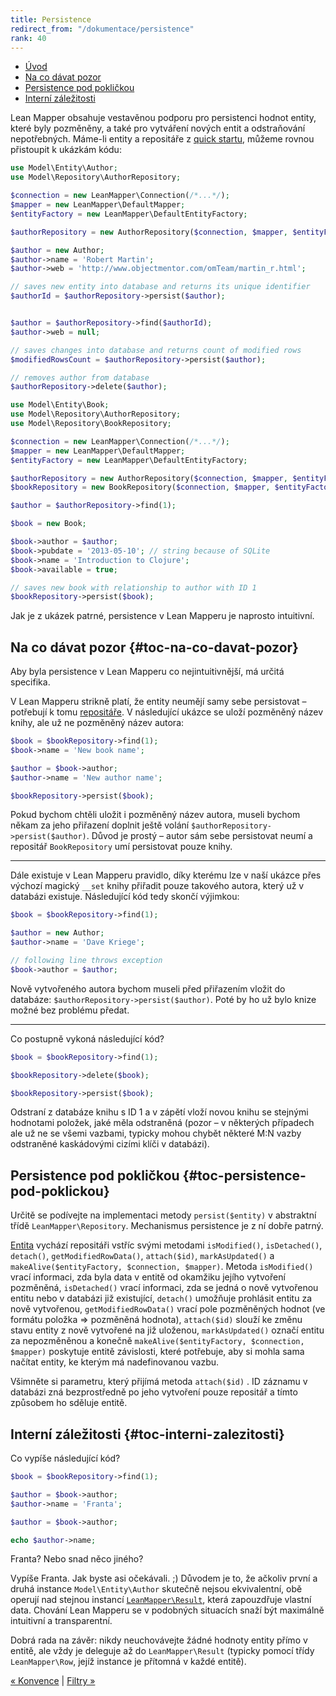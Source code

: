 ```yaml
---
title: Persistence
redirect_from: "/dokumentace/persistence"
rank: 40
---
```


* [Úvod](#page-title)
* [Na co dávat pozor](#toc-na-co-davat-pozor)
* [Persistence pod pokličkou](#toc-persistence-pod-poklickou)
* [Interní záležitosti](#toc-interni-zalezitosti)

Lean Mapper obsahuje vestavěnou podporu pro persistenci hodnot entity, které byly pozměněny, a také pro vytváření nových entit a odstraňování nepotřebných. Máme-li entity a repositáře z [quick startu](/cs/quick-start/), můžeme rovnou přistoupit k ukázkám kódu:

``` php
use Model\Entity\Author;
use Model\Repository\AuthorRepository;

$connection = new LeanMapper\Connection(/*...*/);
$mapper = new LeanMapper\DefaultMapper;
$entityFactory = new LeanMapper\DefaultEntityFactory;

$authorRepository = new AuthorRepository($connection, $mapper, $entityFactory);

$author = new Author;
$author->name = 'Robert Martin';
$author->web = 'http://www.objectmentor.com/omTeam/martin_r.html';

// saves new entity into database and returns its unique identifier
$authorId = $authorRepository->persist($author);


$author = $authorRepository->find($authorId);
$author->web = null;

// saves changes into database and returns count of modified rows
$modifiedRowsCount = $authorRepository->persist($author);

// removes author from database
$authorRepository->delete($author);
```

``` php
use Model\Entity\Book;
use Model\Repository\AuthorRepository;
use Model\Repository\BookRepository;

$connection = new LeanMapper\Connection(/*...*/);
$mapper = new LeanMapper\DefaultMapper;
$entityFactory = new LeanMapper\DefaultEntityFactory;

$authorRepository = new AuthorRepository($connection, $mapper, $entityFactory);
$bookRepository = new BookRepository($connection, $mapper, $entityFactory);

$author = $authorRepository->find(1);

$book = new Book;

$book->author = $author;
$book->pubdate = '2013-05-10'; // string because of SQLite
$book->name = 'Introduction to Clojure';
$book->available = true;

// saves new book with relationship to author with ID 1
$bookRepository->persist($book);
```

Jak je z ukázek patrné, persistence v Lean Mapperu je naprosto intuitivní.


## Na co dávat pozor {#toc-na-co-davat-pozor}

Aby byla persistence v Lean Mapperu co nejintuitivnější, má určitá specifika.

V Lean Mapperu strikně platí, že entity neumějí samy sebe persistovat – potřebují k tomu [repositáře](/cs/docs/repositare/). V následující ukázce se uloží pozměněný název knihy, ale už ne pozměněný název autora:

``` php
$book = $bookRepository->find(1);
$book->name = 'New book name';

$author = $book->author;
$author->name = 'New author name';

$bookRepository->persist($book);
```

Pokud bychom chtěli uložit i pozměněný název autora, museli bychom někam za jeho přiřazení doplnit ještě volání `$authorRepository->persist($author)`. Důvod je prostý – autor sám sebe persistovat neumí a repositář `BookRepository` umí persistovat pouze knihy.

----------

Dále existuje v Lean Mapperu pravidlo, díky kterému lze v naší ukázce přes výchozí magický `__set` knihy přiřadit pouze takového autora, který už v databázi existuje. Následující kód tedy skončí výjimkou:

``` php
$book = $bookRepository->find(1);

$author = new Author;
$author->name = 'Dave Kriege';

// following line throws exception
$book->author = $author;
```

Nově vytvořeného autora bychom museli před přiřazením vložit do databáze: `$authorRepository->persist($author)`. Poté by ho už bylo knize možné bez problému předat.

----------

Co postupně vykoná následující kód?

``` php
$book = $bookRepository->find(1);

$bookRepository->delete($book);

$bookRepository->persist($book);
```

Odstraní z databáze knihu s ID 1 a v zápětí vloží novou knihu se stejnými hodnotami položek, jaké měla odstraněná (pozor – v některých případech ale už ne se všemi vazbami, typicky mohou chybět některé M:N vazby odstraněné kaskádovými cizími klíči v databázi).


## Persistence pod pokličkou {#toc-persistence-pod-poklickou}

Určitě se podívejte na implementaci metody `persist($entity)` v abstraktní třídě `LeanMapper\Repository`. Mechanismus persistence je z ní dobře patrný.

[Entita](https://apidoc.intm.org/tharos/leanmapper/master/class-LeanMapper.Entity.html) vychází repositáři vstříc svými metodami `isModified()`, `isDetached()`, `detach()`, `getModifiedRowData()`, `attach($id)`, `markAsUpdated()` a `makeAlive($entityFactory, $connection, $mapper)`. Metoda `isModified()` vrací informaci, zda byla data v entitě od okamžiku jejího vytvoření pozměněná, `isDetached()` vrací informaci, zda se jedná o nově vytvořenou entitu nebo v databázi již existující, `detach()` umožňuje prohlásit entitu za nově vytvořenou, `getModifiedRowData()` vrací pole pozměněných hodnot (ve formátu položka => pozměněná hodnota), `attach($id)` slouží ke změnu stavu entity z nově vytvořené na již uloženou, `markAsUpdated()` označí entitu za nepozměněnou a konečně `makeAlive($entityFactory, $connection, $mapper)` poskytuje entitě závislosti, které potřebuje, aby si mohla sama načítat entity, ke kterým má nadefinovanou vazbu.

Všimněte si parametru, který přijímá metoda `attach($id)` . ID záznamu v databázi zná bezprostředně po jeho vytvoření pouze repositář a tímto způsobem ho sděluje entitě.


## Interní záležitosti {#toc-interni-zalezitosti}

Co vypíše následující kód?

``` php
$book = $bookRepository->find(1);

$author = $book->author;
$author->name = 'Franta';

$author = $book->author;

echo $author->name;
```

Franta? Nebo snad něco jiného?

Vypíše Franta. Jak byste asi očekávali. ;) Důvodem je to, že ačkoliv první a druhá instance `Model\Entity\Author` skutečně nejsou ekvivalentní, obě operují nad stejnou instancí [`LeanMapper\Result`](https://apidoc.intm.org/tharos/leanmapper/master/class-LeanMapper.Result.html), která zapouzdřuje vlastní data. Chování Lean Mapperu se v podobných situacích snaží být maximálně intuitivní a transparentní.

Dobrá rada na závěr: nikdy neuchovávejte žádné hodnoty entity přímo v entitě, ale vždy je deleguje až do `LeanMapper\Result` (typicky pomocí třídy `LeanMapper\Row`, jejíž instance je přítomná v každé entitě).


[« Konvence](/cs/docs/konvence/) | [Filtry »](/cs/docs/filtry/)
